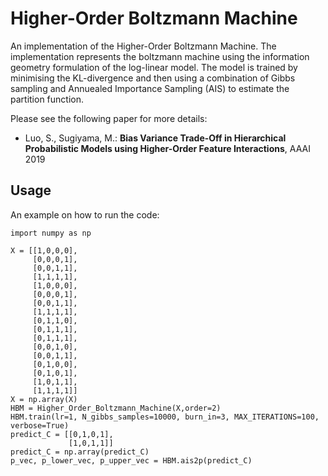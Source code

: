 # Higher-Order Boltzmann Machine
An implementation of the Higher-Order Boltzmann Machine. The implementation represents the boltzmann machine using the information geometry formulation of the log-linear model. The model is trained by minimising the KL-divergence and then using a combination of Gibbs sampling and Annuealed Importance Sampling (AIS) to estimate the partition function.

Please see the following paper for more details:
* Luo, S., Sugiyama, M.: **Bias Variance Trade-Off in Hierarchical Probabilistic Models using Higher-Order Feature Interactions**, AAAI 2019

## Usage
An example on how to run the code:
```
import numpy as np

X = [[1,0,0,0],
     [0,0,0,1],
     [0,0,1,1],
     [1,1,1,1],
     [1,0,0,0],
     [0,0,0,1],
     [0,0,1,1],
     [1,1,1,1],
     [0,1,1,0],
     [0,1,1,1],
     [0,1,1,1],
     [0,0,1,0],
     [0,0,1,1],
     [0,1,0,0],
     [0,1,0,1],
     [1,0,1,1],
     [1,1,1,1]]
X = np.array(X)
HBM = Higher_Order_Boltzmann_Machine(X,order=2)
HBM.train(lr=1, N_gibbs_samples=10000, burn_in=3, MAX_ITERATIONS=100, verbose=True)
predict_C = [[0,1,0,1],
             [1,0,1,1]]
predict_C = np.array(predict_C)
p_vec, p_lower_vec, p_upper_vec = HBM.ais2p(predict_C)
```
